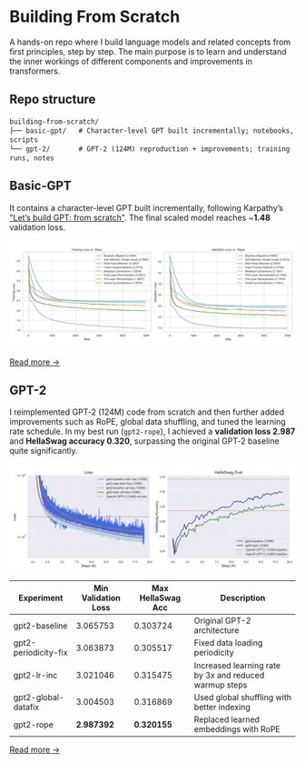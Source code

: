 # Building From Scratch

A hands-on repo where I build language models and related concepts from first principles, step by step. The main purpose is to learn and understand the inner workings of different components and improvements in transformers.

## Repo structure
```
building-from-scratch/
├── basic-gpt/   # Character-level GPT built incrementally; notebooks, scripts
└── gpt-2/       # GPT‑2 (124M) reproduction + improvements; training runs, notes
```

## Basic-GPT
It contains a character-level GPT built incrementally, following Karpathy’s ["Let’s build GPT: from scratch"](https://www.youtube.com/watch?v=kCc8FmEb1nY). The final scaled model reaches ~**1.48** validation loss.
<p align="center">
  <img src="basic-gpt/images/loss_curves.png" alt="Basic-GPT training/validation loss curves" width="650">
</p>

[Read more →](basic-gpt/Readme.md)

## GPT-2
I reimplemented GPT‑2 (124M) code from scratch and then further added improvements such as RoPE, global data shuffling, and tuned the learning rate schedule. In my best run (`gpt2-rope`), I achieved a **validation loss 2.987** and **HellaSwag accuracy 0.320**, surpassing the original GPT‑2 baseline quite significantly.

<p align="center">
  <img src="gpt-2/images/gpt-2-implement-compare.png" alt="GPT-2 experiments comparison (validation loss and accuracy)" width="650">
</p>

| Experiment | Min Validation Loss | Max HellaSwag Acc | Description |
|------------|---------------------|-------------------|-------------|
| gpt2-baseline | 3.065753 | 0.303724 | Original GPT-2 architecture |
| gpt2-periodicity-fix | 3.063873 | 0.305517 | Fixed data loading periodicity |
| gpt2-lr-inc | 3.021046 | 0.315475 | Increased learning rate by 3x and reduced warmup steps |
| gpt2-global-datafix | 3.004503 | 0.316869 | Used global shuffling with better indexing |
| gpt2-rope | **2.987392** | **0.320155** | Replaced learned embeddings with RoPE |

[Read more →](gpt-2/Readme.md)